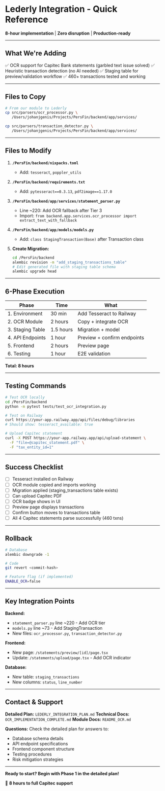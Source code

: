 # Lederly Integration - Quick Reference

**8-hour implementation** | **Zero disruption** | **Production-ready**

---

## What We're Adding

✅ OCR support for Capitec Bank statements (garbled text issue solved)
✅ Heuristic transaction detection (no AI needed)
✅ Staging table for preview/validation workflow
✅ 460+ transactions tested and working

---

## Files to Copy

```bash
# From our module to Lederly
cp src/parsers/ocr_processor.py \
   /Users/johanjgenis/Projects/PersFin/backend/app/services/

cp src/parsers/transaction_detector.py \
   /Users/johanjgenis/Projects/PersFin/backend/app/services/
```

---

## Files to Modify

1. **`/PersFin/backend/nixpacks.toml`**
   - Add: `tesseract`, `poppler_utils`

2. **`/PersFin/backend/requirements.txt`**
   - Add: `pytesseract==0.3.13`, `pdf2image==1.17.0`

3. **`/PersFin/backend/app/services/statement_parser.py`**
   - Line ~220: Add OCR fallback after Tier 3
   - Import: `from backend.app.services.ocr_processor import extract_text_with_fallback`

4. **`/PersFin/backend/app/models/models.py`**
   - Add: `class StagingTransaction(Base)` after Transaction class

5. **Create Migration:**
   ```bash
   cd /PersFin/backend
   alembic revision -m "add_staging_transactions_table"
   # Edit generated file with staging table schema
   alembic upgrade head
   ```

---

## 6-Phase Execution

| Phase | Time | What |
|-------|------|------|
| 1. Environment | 30 min | Add Tesseract to Railway |
| 2. OCR Module | 2 hours | Copy + integrate OCR |
| 3. Staging Table | 1.5 hours | Migration + model |
| 4. API Endpoints | 1 hour | Preview + confirm endpoints |
| 5. Frontend | 2 hours | Preview page |
| 6. Testing | 1 hour | E2E validation |

**Total: 8 hours**

---

## Testing Commands

```bash
# Test OCR locally
cd /PersFin/backend
python -m pytest tests/test_ocr_integration.py

# Test on Railway
curl https://your-app.railway.app/api/files/debug/libraries
# Should show: tesseract_available: true

# Upload Capitec statement
curl -X POST https://your-app.railway.app/api/upload-statement \
  -F "file=@capitec_statement.pdf" \
  -F "tax_entity_id=1"
```

---

## Success Checklist

- [ ] Tesseract installed on Railway
- [ ] OCR module copied and imports working
- [ ] Migration applied (staging_transactions table exists)
- [ ] Can upload Capitec PDF
- [ ] OCR badge shows in UI
- [ ] Preview page displays transactions
- [ ] Confirm button moves to transactions table
- [ ] All 4 Capitec statements parse successfully (460 txns)

---

## Rollback

```bash
# Database
alembic downgrade -1

# Code
git revert <commit-hash>

# Feature flag (if implemented)
ENABLE_OCR=false
```

---

## Key Integration Points

**Backend:**
- `statement_parser.py` line ~220 - Add OCR tier
- `models.py` line ~73 - Add StagingTransaction
- New files: `ocr_processor.py`, `transaction_detector.py`

**Frontend:**
- New page: `/statements/preview/[id]/page.tsx`
- Update: `/statements/upload/page.tsx` - Add OCR indicator

**Database:**
- New table: `staging_transactions`
- New columns: `status`, `line_number`

---

## Contact & Support

**Detailed Plan:** `LEDERLY_INTEGRATION_PLAN.md`
**Technical Docs:** `OCR_IMPLEMENTATION_COMPLETE.md`
**Module Docs:** `README_OCR.md`

**Questions:** Check the detailed plan for answers to:
- Database schema details
- API endpoint specifications
- Frontend component structure
- Testing procedures
- Risk mitigation strategies

---

**Ready to start? Begin with Phase 1 in the detailed plan!**

🚀 **8 hours to full Capitec support**
